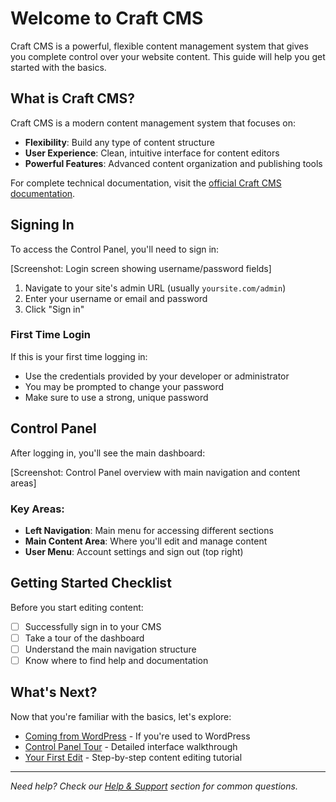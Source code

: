 # Welcome to Craft CMS

Craft CMS is a powerful, flexible content management system that gives you complete control over your website content. This guide will help you get started with the basics.

## What is Craft CMS?

Craft CMS is a modern content management system that focuses on:
- **Flexibility**: Build any type of content structure
- **User Experience**: Clean, intuitive interface for content editors
- **Powerful Features**: Advanced content organization and publishing tools

For complete technical documentation, visit the [official Craft CMS documentation](https://craftcms.com/docs/5.x/system/control-panel.html).

## Signing In

To access the Control Panel, you'll need to sign in:

[Screenshot: Login screen showing username/password fields]

1. Navigate to your site's admin URL (usually `yoursite.com/admin`)
2. Enter your username or email and password
3. Click "Sign in"

### First Time Login

If this is your first time logging in:
- Use the credentials provided by your developer or administrator
- You may be prompted to change your password
- Make sure to use a strong, unique password

## Control Panel

After logging in, you'll see the main dashboard:

[Screenshot: Control Panel overview with main navigation and content areas]

### Key Areas:
- **Left Navigation**: Main menu for accessing different sections
- **Main Content Area**: Where you'll edit and manage content
- **User Menu**: Account settings and sign out (top right)

## Getting Started Checklist

Before you start editing content:
- [ ] Successfully sign in to your CMS
- [ ] Take a tour of the dashboard
- [ ] Understand the main navigation structure
- [ ] Know where to find help and documentation

## What's Next?

Now that you're familiar with the basics, let's explore:
- [Coming from WordPress](coming-from-wordpress.md) - If you're used to WordPress
- [Control Panel Tour](dashboard-tour.md) - Detailed interface walkthrough
- [Your First Edit](first-edit.md) - Step-by-step content editing tutorial

---

*Need help? Check our [Help & Support](/help/) section for common questions.*